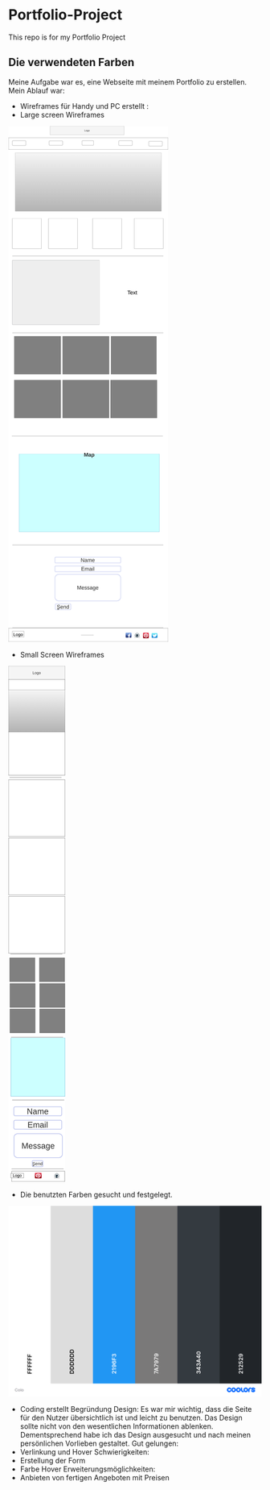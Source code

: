 # Portfolio-Project

This repo is for my Portfolio Project



 ## Die verwendeten Farben

 

Meine Aufgabe war es, eine Webseite mit meinem Portfolio zu erstellen. 
Mein Ablauf war: 
-	Wireframes für Handy und PC erstellt :
-   Large screen Wireframes


![Wireframes](docs/Wireframes/Pc-Page.png)

-  Small Screen Wireframes



![Wireframes](docs/Wireframes/Mobile-page.png)

-	Die benutzten Farben gesucht und festgelegt.



![Foto](docs/Farben/Color.png)



-	Coding erstellt 
Begründung Design:
Es war mir wichtig, dass die Seite für den Nutzer übersichtlich ist und leicht zu benutzen. Das Design sollte nicht von den wesentlichen Informationen ablenken. 
Dementsprechend habe ich das Design ausgesucht und nach meinen persönlichen Vorlieben gestaltet.
Gut gelungen:
-	Verlinkung und Hover
Schwierigkeiten:
-	Erstellung der Form
-	Farbe Hover
Erweiterungsmöglichkeiten:
-	Anbieten von fertigen Angeboten mit Preisen
